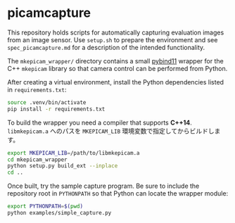 # picamcapture

This repository holds scripts for automatically capturing evaluation images from an image sensor. Use `setup.sh` to prepare the environment and see `spec_picamcapture.md` for a description of the intended functionality.

The `mkepicam_wrapper/` directory contains a small [pybind11](https://pybind11.readthedocs.io/) wrapper for the C++ `mkepicam` library so that camera control can be performed from Python.

After creating a virtual environment, install the Python dependencies listed in
`requirements.txt`:

```bash
source .venv/bin/activate
pip install -r requirements.txt
```


To build the wrapper you need a compiler that supports **C++14**.
`libmkepicam.a` へのパスを `MKEPICAM_LIB` 環境変数で指定してからビルドします。

```bash
export MKEPICAM_LIB=/path/to/libmkepicam.a
cd mkepicam_wrapper
python setup.py build_ext --inplace
cd ..
```

Once built, try the sample capture program. Be sure to include the repository
root in `PYTHONPATH` so that Python can locate the wrapper module:

```bash
export PYTHONPATH=$(pwd)
python examples/simple_capture.py
```
